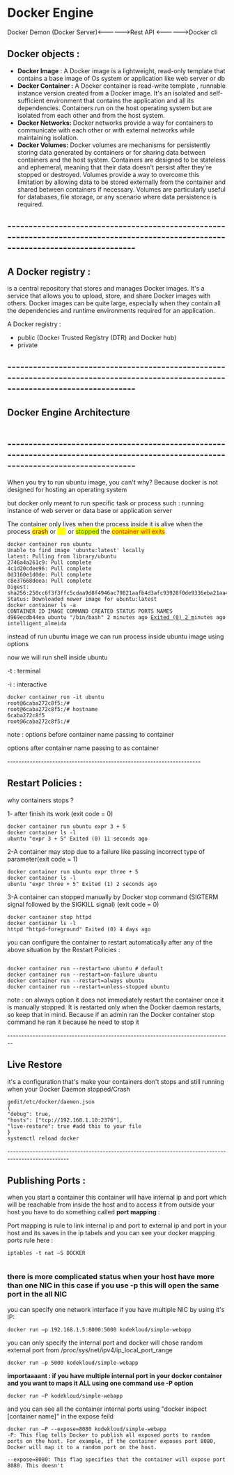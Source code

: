 # Docker Engine

Docker Demon (Docker Server)<------>Rest API  <------>Docker cli

## &#x20;Docker objects :&#x20;

* **Docker Image** : A Docker image is a lightweight, read-only template that contains a base image of Os system or application like web server or db
* **Docker Container :** A Docker container is read-write template , runnable instance version created from a Docker image. It's an isolated and self-sufficient environment that contains the application and all its dependencies. Containers run on the host operating system but are isolated from each other and from the host system.&#x20;
* **Docker Networks:** Docker networks provide a way for containers to communicate with each other or with external networks while maintaining isolation.
* **Docker Volumes:** Docker volumes are mechanisms for persistently storing data generated by containers or for sharing data between containers and the host system. Containers are designed to be stateless and ephemeral, meaning that their data doesn't persist after they're stopped or destroyed. Volumes provide a way to overcome this limitation by allowing data to be stored externally from the container and shared between containers if necessary. Volumes are particularly useful for databases, file storage, or any scenario where data persistence is required.

## ------------------------------------------------------------------------------------------------------------------------------------

## &#x20;A Docker registry :&#x20;

&#x20;is a central repository that stores and manages Docker images. It's a service that allows you to upload, store, and share Docker images with others. Docker images can be quite large, especially when they contain all the dependencies and runtime environments required for an application.

A Docker registry :&#x20;

* public  (Docker Trusted Registry (DTR) and Docker hub)
* private&#x20;

## ------------------------------------------------------------------------------------------------------------------------------------

## Docker Engine Architecture

<figure><img src=".gitbook/assets/Docker engine architecture.png" alt=""><figcaption></figcaption></figure>

## ------------------------------------------------------------------------------------------------------------------------------------&#x20;

When you try to run ubuntu image, you can't why? Because docker is not designed for hosting an operating system&#x20;

but docker only meant to run specific task or process such : running instance of web server or data base or application server

The container only lives when the process inside it is alive when the process <mark style="color:purple;">crash</mark> or <mark style="color:yellow;">die</mark> or <mark style="color:green;">stopped</mark> the <mark style="color:red;">container will exits</mark>&#x20;

<pre><code>docker container run ubuntu
Unable to find image 'ubuntu:latest' locally
latest: Pulling from library/ubuntu
2746a4a261c9: Pull complete
4c1d20cdee96: Pull complete
0d3160e1d0de: Pull complete
c8e37668deea: Pull complete
Digest: sha256:250cc6f3f3ffc5cdaa9d8f4946ac79821aafb4d3afc93928f0de9336eba21aa4
Status: Downloaded newer image for ubuntu:latest
docker container ls -a
CONTAINER ID IMAGE COMMAND CREATED STATUS PORTS NAMES
d969ecdb44ea ubuntu "/bin/bash" 2 minutes ago <a data-footnote-ref href="#user-content-fn-1">Exited (0) 2 m</a>inutes ago intelligent_almeida
</code></pre>

instead of run ubuntu image we can run process inside ubuntu image using options&#x20;

now we will run shell inside ubuntu

\-t : terminal&#x20;

\-i : interactive&#x20;

```
docker container run -it ubuntu
root@6caba272c8f5:/#
root@6caba272c8f5:/# hostname
6caba272c8f5
root@6caba272c8f5:/#
```

note : options before container name passing to container&#x20;

options after container name passing to as container&#x20;

\---------------------------------------------------------------------

## &#x20; Restart Policies :&#x20;

why containers stops ?

1- after finish its work (exit code = 0)

```
docker container run ubuntu expr 3 + 5
docker container ls -l
ubuntu "expr 3 + 5" Exited (0) 11 seconds ago
```

2-A container may stop due to a failure like passing  incorrect type of parameter(exit code = 1)

```
docker container run ubuntu expr three + 5
docker container ls -l
ubuntu "expr three + 5" Exited (1) 2 seconds ago
```

3-A container can stopped manually by Docker stop command (SIGTERM signal followed by the SIGKILL signal) (exit code = 0)

```
docker container stop httpd
docker container ls -l
httpd "httpd-foreground" Exited (0) 4 days ago
```

you can configure the container to restart automatically after any of the above situation by the Restart Policies : &#x20;

<figure><img src=".gitbook/assets/Restart ploicy.png" alt=""><figcaption></figcaption></figure>

```
docker container run --restart=no ubuntu # default
docker container run --restart=on-failure ubuntu
docker container run --restart=always ubuntu
docker container run --restart=unless-stopped ubuntu
```

note : on always option it does not immediately restart the container once it is manually stopped. It is restarted only when the Docker daemon restarts, so keep that in mind. Because if an admin ran the Docker container stop command he ran it because he need to stop it&#x20;

\--------------------------------------------------------------------------------

## Live Restore

it's a configuration that's make your containers don't stops and still running when your Docker Daemon stopped/Crash&#x20;

```
gedit/etc/docker/daemon.json
{
"debug": true,
"hosts": ["tcp://192.168.1.10:2376"],
"live-restore": true #add this to your file
}
systemctl reload docker
```

\----------------------------------------------------------------------------------------------------

## &#x20;Publishing Ports  :&#x20;

&#x20;when you start a container this container will have internal ip and port which will be reachable from inside the host and to access it from outside your host you have to do something called **port mapping** :&#x20;

Port mapping is rule to link internal ip and port to external ip and port in your host and its saves in the ip tabels and you can see your docker mapping ports rule here :&#x20;

```
iptables -t nat –S DOCKER
```

<figure><img src=".gitbook/assets/port-mapping.png" alt=""><figcaption></figcaption></figure>

### &#x20;there is more complicated status when your host have more than one NIC in this case if you use -p this will open the same port in the all NIC

you can specify one network interface if you have multiple NIC by using it's IP:

```
docker run –p 192.168.1.5:8000:5000 kodekloud/simple-webapp
```

you can only specify the internal port and docker will chose random external port from /proc/sys/net/ipv4/ip\_local\_port\_range&#x20;

```
docker run –p 5000 kodekloud/simple-webapp
```

**importaaaant : if you have multiple internal port in your docker container and you want to maps it ALL using one command use -P option**

```
docker run –P kodekloud/simple-webapp
```

and you can see all the container internal ports using "docker inspect \[container name]" in the expose feild

```
docker run –P --expose=8080 kodekloud/simple-webapp
-P: This flag tells Docker to publish all exposed ports to random ports on the host. For example, if the container exposes port 8080, Docker will map it to a random port on the host.

--expose=8080: This flag specifies that the container will expose port 8080. This doesn't 
```

[^1]: 

